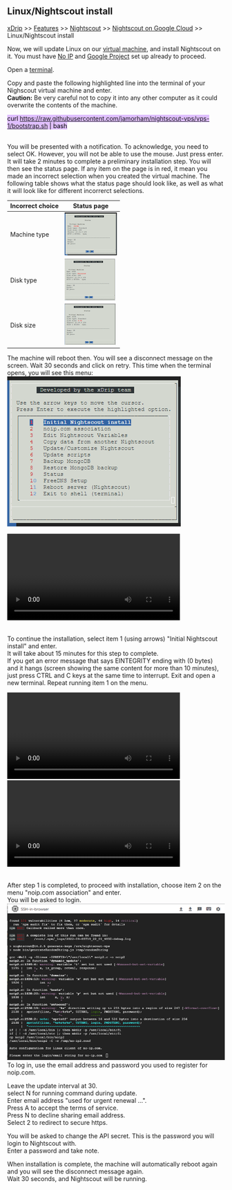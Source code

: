 ## Linux/Nightscout install  
[xDrip](../../README.md) >> [Features](../Features_page) >> [Nightscout](../Nightscout_page) >> [Nightscout on Google Cloud](./GoogleCloud) >> Linux/Nightscout install  
  
Now, we will update Linux on our [virtual machine](./NS_FreeTier), and install Nightscout on it.  You must have [No IP](./noip_com.md) and [Google Project](./NS_GCProject.md) set up already to proceed.  
  
Open a [terminal](./Terminal.md).  

Copy and paste the following highlighted line into the terminal of your Nighscout virtual machine and enter.  
**Caution:** Be very careful not to copy it into any other computer as it could overwrite the contents of the machine.  
  
<mark style="background-color: #dFbFff">curl https://raw.githubusercontent.com/jamorham/nightscout-vps/vps-1/bootstrap.sh | bash</mark>  
<br/>  
  
You will be presented with a notification.  To acknowledge, you need to select OK.  However, you will not be able to use the mouse.  Just press enter.  
It will take 2 minutes to complete a preliminary installation step.  You will then see the status page.  If any item on the page is in red, it mean you made an incorrect selection when you created the virtual machine.  The following table shows what the status page should look like, as well as what it will look like for different incorrerct selections.  

| Incorrect choice | Status page |  
| ---------------- | ----------- |  
| Machine type | [<img src="./images/NoMicro_icon.png">](./images/NoMicro.png) |  
| Disk type | [<img src="./images/NotStandard_Icon.png">](./images/NotStandard.png) |  
| Disk size | [<img src="./images/DiskSize_Icon.png">](./images/DiskSize.png) |  



The machine will reboot then.  You will see a disconnect message on the screen.  Wait 30 seconds and click on retry.  This time when the terminal opens, you will see this menu:  
![](./images/Menu.png)  
  
<video width="400" controlsList="nodownload" src="./video/Install1.mp4" controls>  
</video>  
<br/>  
<br/>  

To continue the installation, select item 1 (using arrows) "Initial Nightscout install" and enter.  
It will take about 15 minutes for this step to complete.  
If you get an error message that says EINTEGRITY ending with (0 bytes) and it hangs (screen showing the same content for more than 10 minutes), just press CTRL and C keys at the same time to interrupt.  Exit and open a new terminal.  Repeat running item 1 on the menu.  
  
<video width="400" controlsList="nodownload" src="./video/Install2.mp4" controls>  
</video>  
<video width="400" controlsList="nodownload" src="./video/Install3.mp4" controls>  
</video>  
<br/>  
<br/>  
  
After step 1 is completed, to proceed with installation, choose item 2 on the menu "noip.com association" and enter.  
You will be asked to login.  
![](./images/Terminal.png)  
To log in, use the email address and password you used to register for noip.com.  
  
Leave the update interval at 30.  
select N for running command during update.  
Enter email address "used for urgent renewal ...".  
Press A to accept the terms of service.  
Press N to decline sharing email address.  
Select 2 to redirect to secure https.  
  
You will be asked to change the API secret.  This is the password you will login to Nightscout with.  
Enter a password and take note.    
  
When installation is complete, the machine will automatically reboot again and you will see the disconnect message again.  
Wait 30 seconds, and Nightscout will be running.  
 
